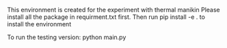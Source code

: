 This environment is created for the experiment with thermal manikin
Please install all the package in requirment.txt first. 
Then run pip install -e . to install the environment



To run the testing version: python main.py 

